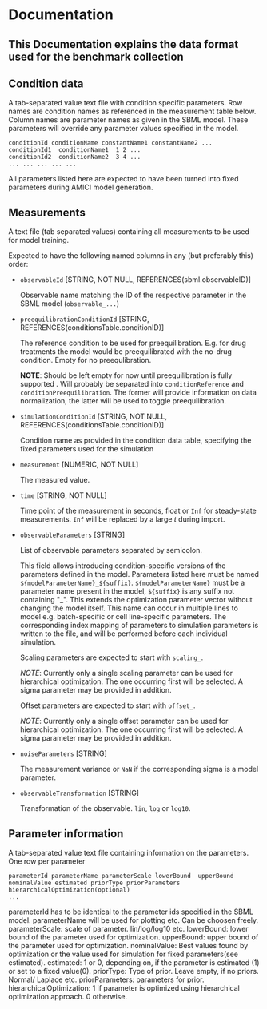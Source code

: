 # Documentation
## This Documentation explains the data format used for the benchmark collection


## Condition data

A tab-separated value text file with condition specific parameters. Row names are 
condition names as referenced in the measurement table below. Column names are 
parameter names as given in the SBML model. These parameters will override any
parameter values specified in the model.

```
conditionId conditionName constantName1 constantName2 ...
conditionId1  conditionName1  1 2 ...
conditionId2  conditionName2  3 4 ...
... ... ... ... ...
```

All parameters listed here are expected to have been turned into fixed 
parameters during AMICI model generation.


## Measurements

A text file (tab separated values) containing all measurements to be used for
model training.

Expected to have the following named columns in any (but preferably this) order:

- `observableId` [STRING, NOT NULL, REFERENCES(sbml.observableID)]
  
  Observable name matching the ID of the respective parameter in the SBML
    model (`observable_...`) 

- `preequilibrationConditionId` [STRING, REFERENCES(conditionsTable.conditionID)]
 
  The reference condition to be used for preequilibration. E.g. for drug 
  treatments the model would be preequilibrated with the no-drug condition.
  Empty for no preequlibration.
  
  **NOTE**: Should be left empty for now until preequilibration is fully 
  supported . Will probably be separated into `conditionReference` and 
  `conditionPreequilibration`. The former will provide information on data 
  normalization, the latter will be used to toggle preequilibration.
  
- `simulationConditionId` [STRING, NOT NULL, REFERENCES(conditionsTable.conditionID)]
  
  Condition name as provided in the condition data table, specifying the 
    fixed parameters used for the simulation 
  
- `measurement` [NUMERIC, NOT NULL]

  The measured value.
  
- `time` [STRING, NOT NULL]

  Time point of the measurement in seconds, float or `Inf` for steady-state 
  measurements. `Inf` will be replaced by a large $t$ during import.
  
- `observableParameters` [STRING]

  List of observable parameters separated by semicolon.
  
  This field allows introducing condition-specific versions of the parameters
  defined in the model. Parameters listed here must be named
  `${modelParameterName}_${suffix}`. `${modelParameterName}` must be a parameter 
  name present in the model, `${suffix}` is any suffix not containing "_". 
  This extends the optimization parameter vector without
  changing the model itself. This name can occur in multiple lines to model e.g.
  batch-specific or cell line-specific parameters. The corresponding index 
  mapping of parameters to simulation parameters is written to the file, and 
  will be performed before each individual simulation.
  
  Scaling parameters are expected to start with `scaling_`.
  
  *NOTE*: Currently only a single scaling parameter can be 
  used for hierarchical optimization. The one occurring first will be selected.
  A sigma parameter may be provided in addition.
  
  Offset parameters are expected to start with `offset_`.
  
  *NOTE*: Currently only a single offset parameter can be 
  used for hierarchical optimization. The one occurring first will be selected.
  A sigma parameter may be provided in addition.
  
- `noiseParameters` [STRING]

  The measurement variance or `NaN` if the corresponding sigma is a model 
  parameter.

- `observableTransformation` [STRING]

  Transformation of the observable. `lin`, `log` or `log10`.



## Parameter information

A tab-separated value text file containing information on the parameters. One row per parameter

```
parameterId parameterName parameterScale lowerBound  upperBound nominalValue estimated priorType priorParameters hierarchicalOptimization(optional)
...
```
parameterId has to be identical to the parameter ids specified in the SBML model.
parameterName will be used for plotting etc. Can be choosen freely.
parameterScale: scale of parameter. lin/log/log10 etc.
lowerBound: lower bound of the parameter used for optimization.
upperBound: upper bound of the parameter used for optimization.
nominalValue: Best values found by optimization or the value used for simulation for fixed parameters(see estimated).
estimated: 1 or 0, depending on, if the parameter is estimated (1) or set to a fixed value(0).
priorType: Type of prior. Leave empty, if no priors. Normal/ Laplace etc.
priorParameters: parameters for prior.
hierarchicalOptimization: 1 if parameter is optimized using hierarchical optimization approach. 0 otherwise.
